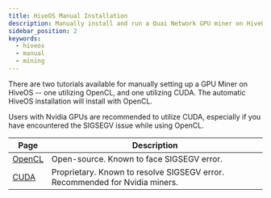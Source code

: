 ```yaml
---
title: HiveOS Manual Installation
description: Manually install and run a Quai Network GPU miner on HiveOS.
sidebar_position: 2
keywords:
  - hiveos
  - manual
  - mining
---
```


There are two tutorials available for manually setting up a GPU Miner on HiveOS -- one utilizing OpenCL, and one utilizing CUDA. The automatic HiveOS installation will install with OpenCL.

Users with Nvidia GPUs are recommended to utilize CUDA, especially if you have encountered the SIGSEGV issue while using OpenCL.

| Page                                                                      | Description                                                                 |
| ------------------------------------------------------------------------- | --------------------------------------------------------------------------- |
| [OpenCL](/participate/mining/gpu-miner/hive-manual/hive-manual-opencl.md) | Open-source. Known to face SIGSEGV error.                                   |
| [CUDA](/participate/mining/gpu-miner/hive-manual/hive-manual-cuda.md)     | Proprietary. Known to resolve SIGSEGV error. Recommended for Nvidia miners. |
